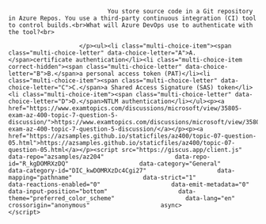 <p class="card-text">
							
								You store source code in a Git repository in Azure Repos. You use a third-party continuous integration (CI) tool to control builds.<br>What will Azure DevOps use to authenticate with the tool?<br>
							
						</p><ul><li class="multi-choice-item"><span class="multi-choice-letter" data-choice-letter="A">A.</span>certificate authentication</li><li class="multi-choice-item correct-hidden"><span class="multi-choice-letter" data-choice-letter="B">B.</span>a personal access token (PAT)</li><li class="multi-choice-item"><span class="multi-choice-letter" data-choice-letter="C">C.</span>a Shared Access Signature (SAS) token</li><li class="multi-choice-item"><span class="multi-choice-letter" data-choice-letter="D">D.</span>NTLM authentication</li></ul><p><a href="https://www.examtopics.com/discussions/microsoft/view/35805-exam-az-400-topic-7-question-5-discussion/">https://www.examtopics.com/discussions/microsoft/view/35805-exam-az-400-topic-7-question-5-discussion/</a></p><p><a href="https://azsamples.github.io/staticfiles/az400/topic-07-question-05.html">https://azsamples.github.io/staticfiles/az400/topic-07-question-05.html</a></p><script src="https://giscus.app/client.js"                    data-repo="azsamples/az204"                    data-repo-id="R_kgDOMRXzDQ"                    data-category="General"                    data-category-id="DIC_kwDOMRXzDc4Cgi27"                    data-mapping="pathname"                    data-strict="1"                    data-reactions-enabled="0"                    data-emit-metadata="0"                    data-input-position="bottom"                    data-theme="preferred_color_scheme"                    data-lang="en"                    crossorigin="anonymous"                    async>                    </script>
